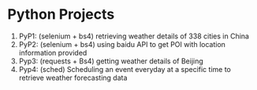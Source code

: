 # Python Projects
1. PyP1: (selenium + bs4) retrieving weather details of 338 cities in China
1. PyP2: (selenium + bs4) using baidu API to get POI with location information provided
1. Pyp3: (requests + Bs4) getting weather details of Beijing
1. Pyp4: (sched) Scheduling an event everyday at a specific time to retrieve weather forecasting data
